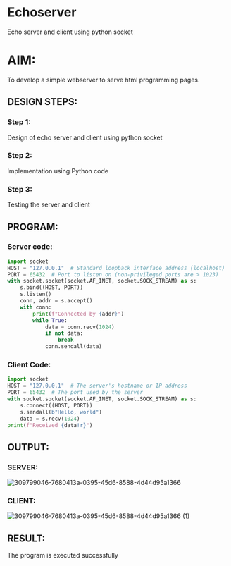# Echoserver
Echo server and client using python socket

# AIM:

To develop a simple webserver to serve html programming pages.

## DESIGN STEPS:

### Step 1:

Design of echo server and client using python socket

### Step 2:

Implementation using Python code

### Step 3:

Testing the server and client 

## PROGRAM:

### Server code:
```python
import socket
HOST = "127.0.0.1"  # Standard loopback interface address (localhost)
PORT = 65432  # Port to listen on (non-privileged ports are > 1023)
with socket.socket(socket.AF_INET, socket.SOCK_STREAM) as s:
    s.bind((HOST, PORT))
    s.listen()
    conn, addr = s.accept()
    with conn:
        print(f"Connected by {addr}")
        while True:
            data = conn.recv(1024)
            if not data:
                break
            conn.sendall(data)
```
### Client Code:
```python
import socket
HOST = "127.0.0.1"  # The server's hostname or IP address
PORT = 65432  # The port used by the server
with socket.socket(socket.AF_INET, socket.SOCK_STREAM) as s:
    s.connect((HOST, PORT))
    s.sendall(b"Hello, world")
    data = s.recv(1024)
print(f"Received {data!r}")
```
## OUTPUT:

### SERVER:
![309799046-7680413a-0395-45d6-8588-4d44d95a1366](https://github.com/chandrumathiyazhagan/Echoserver/assets/119393023/8a783152-fbda-4369-8ba9-dc81b804e384)

### CLIENT:
![309799046-7680413a-0395-45d6-8588-4d44d95a1366 (1)](https://github.com/chandrumathiyazhagan/Echoserver/assets/119393023/ead81d9d-9a76-4a6c-9281-914ef31a24ba)


## RESULT:
The program is executed successfully
